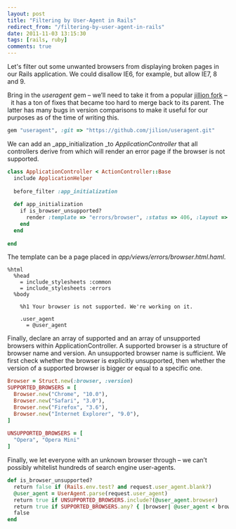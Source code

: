 ```yaml
---
layout: post
title: "Filtering by User-Agent in Rails"
redirect_from: "/filtering-by-user-agent-in-rails"
date: 2011-11-03 13:15:30
tags: [rails, ruby]
comments: true
---
```

Let's filter out some unwanted browsers from displaying broken pages in our Rails application. We could disallow IE6, for example, but allow IE7, 8 and 9.

Bring in the _useragent_ gem – we’ll need to take it from a popular [jillion fork](https://github.com/jilion/useragent) –  it has a ton of fixes that became too hard to merge back to its parent. The latter has many bugs in version comparisons to make it useful for our purposes as of the time of writing this.

```ruby
gem "useragent", :git => "https://github.com/jilion/useragent.git"
```

We can add an _app_initialization _to _ApplicationController_ that all controllers derive from which will render an error page if the browser is not supported.

```ruby
class ApplicationController < ActionController::Base
  include ApplicationHelper
 
  before_filter :app_initialization
 
  def app_initialization
    if is_browser_unsupported?
      render :template => "errors/browser", :status => 406, :layout => false
    end
  end
 
end
```

The template can be a page placed in _app/views/errors/browser.html.haml_.

```haml
%html
  %head
    = include_stylesheets :common
    = include_stylesheets :errors
  %body
  
    %h1 Your browser is not supported. We're working on it.
 
    .user_agent
      = @user_agent
```

Finally, declare an array of supported and an array of unsupported browsers within ApplicationController. A supported browser is a structure of browser name and version. An unsupported browser name is sufficient. We first check whether the browser is explicitly unsupported, then whether the version of a supported browser is bigger or equal to a specific one.

```ruby
Browser = Struct.new(:browser, :version)
SUPPORTED_BROWSERS = [
  Browser.new("Chrome", "10.0"),
  Browser.new("Safari", "3.0"),
  Browser.new("Firefox", "3.6"),
  Browser.new("Internet Explorer", "9.0"),
]
 
UNSUPPORTED_BROWSERS = [
  "Opera", "Opera Mini"
]
```

Finally, we let everyone with an unknown browser through – we can’t possibly whitelist hundreds of search engine user-agents.

```ruby
def is_browser_unsupported?
  return false if (Rails.env.test? and request.user_agent.blank?)
  @user_agent = UserAgent.parse(request.user_agent)
  return true if UNSUPPORTED_BROWSERS.include?(@user_agent.browser)
  return true if SUPPORTED_BROWSERS.any? { |browser| @user_agent < browser }
  false
end
```
